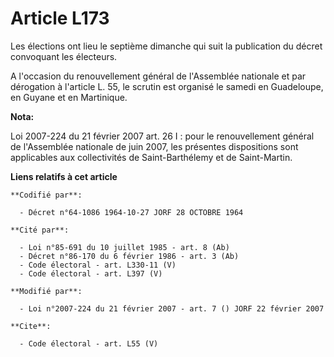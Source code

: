 # Article L173

Les élections ont lieu le septième dimanche qui suit la publication du décret convoquant les électeurs. 

A l'occasion du renouvellement général de l'Assemblée nationale et par dérogation à l'article L. 55, le scrutin est organisé
le samedi en Guadeloupe, en Guyane et en Martinique.

**Nota:**

Loi 2007-224 du 21 février 2007 art. 26 I : pour le renouvellement général de l'Assemblée nationale de juin 2007, les
présentes dispositions sont applicables aux collectivités de Saint-Barthélemy et de Saint-Martin.

**Liens relatifs à cet article**

	**Codifié par**:

	  - Décret n°64-1086 1964-10-27 JORF 28 OCTOBRE 1964

	**Cité par**:

	  - Loi n°85-691 du 10 juillet 1985 - art. 8 (Ab)
	  - Décret n°86-170 du 6 février 1986 - art. 3 (Ab)
	  - Code électoral - art. L330-11 (V)
	  - Code électoral - art. L397 (V)

	**Modifié par**:

	  - Loi n°2007-224 du 21 février 2007 - art. 7 () JORF 22 février 2007

	**Cite**:

	  - Code électoral - art. L55 (V)
